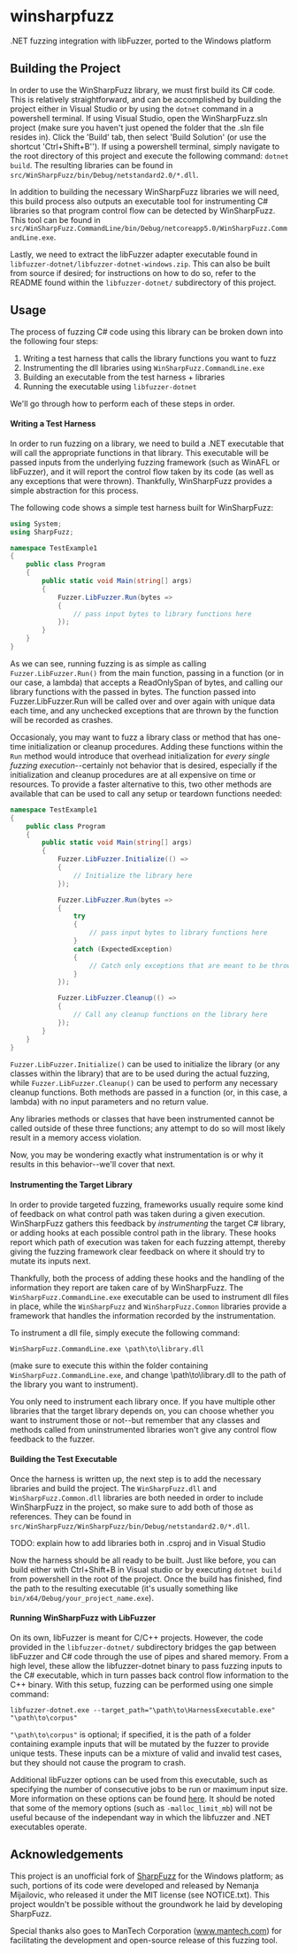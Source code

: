 # winsharpfuzz

.NET fuzzing integration with libFuzzer, ported to the Windows platform


## Building the Project

In order to use the WinSharpFuzz library, we must first build its C# code. This is relatively 
straightforward, and can be accomplished by building the project either in Visual Studio or by 
using the `dotnet` command in a powershell terminal. If using Visual Studio, open the 
WinSharpFuzz.sln project (make sure you haven't just opened the folder that the .sln file resides 
in). Click the 'Build' tab, then select 'Build Solution' (or use the shortcut 'Ctrl+Shift+B''). 
If using a powershell terminal, simply navigate to the root directory of this project and execute 
the following command: `dotnet build`. The resulting libraries can be found in 
`src/WinSharpFuzz/bin/Debug/netstandard2.0/*.dll`.

In addition to building the necessary WinSharpFuzz libraries we will need, this build process also 
outputs an executable tool for instrumenting C# libraries so that program control flow can be 
detected by WinSharpFuzz. This tool can be found in 
`src/WinSharpFuzz.CommandLine/bin/Debug/netcoreapp5.0/WinSharpFuzz.CommandLine.exe`.

Lastly, we need to extract the libFuzzer adapter executable found in 
`libfuzzer-dotnet/libfuzzer-dotnet-windows.zip`. This can also be built from source if desired; for 
instructions on how to do so, refer to the README found within the `libfuzzer-dotnet/` subdirectory 
of this project.

## Usage

The process of fuzzing C# code using this library can be broken down into the following four steps: 

1. Writing a test harness that calls the library functions you want to fuzz
2. Instrumenting the dll libraries using `WinSharpFuzz.CommandLine.exe`
3. Building an executable from the test harness + libraries
4. Running the executable using `libfuzzer-dotnet`


We'll go through how to perform each of these steps in order.

#### Writing a Test Harness

In order to run fuzzing on a library, we need to build a .NET executable that will call the 
appropriate functions in that library. This executable will be passed inputs from the underlying 
fuzzing framework (such as WinAFL or libFuzzer), and it will report the control flow taken by its 
code (as well as any exceptions that were thrown). Thankfully, WinSharpFuzz provides a simple 
abstraction for this process.

The following code shows a simple test harness built for WinSharpFuzz:

```cs
using System;
using SharpFuzz;

namespace TestExample1
{
	public class Program
	{
		public static void Main(string[] args)
		{
			Fuzzer.LibFuzzer.Run(bytes =>
			{
				// pass input bytes to library functions here
			});
		}
	}
}

```

As we can see, running fuzzing is as simple as calling `Fuzzer.LibFuzzer.Run()` from the main 
function, passing in a function (or in our case, a lambda) that accepts a ReadOnlySpan of bytes, 
and calling our library functions with the passed in bytes. The function passed into 
Fuzzer.LibFuzzer.Run will be called over and over again with unique data each time, and any 
unchecked exceptions that are thrown by the function will be recorded as crashes.

Occasionaly, you may want to fuzz a library class or method that has one-time initialization or 
cleanup procedures. Adding these functions within the `Run` method would introduce that overhead 
initialization for *every single fuzzing execution*--certainly not behavior that is desired, 
especially if the initialization and cleanup procedures are at all expensive on time or resources. 
To provide a faster alternative to this, two other methods are available that can be used to call 
any setup or teardown functions needed:

```cs
namespace TestExample1
{
	public class Program
	{
		public static void Main(string[] args)
		{
			Fuzzer.LibFuzzer.Initialize(() =>
			{
				// Initialize the library here
			});

			Fuzzer.LibFuzzer.Run(bytes =>
			{
				try
				{
					// pass input bytes to library functions here
				} 
				catch (ExpectedException) 
				{
					// Catch only exceptions that are meant to be thrown by the library
				}
			});

			Fuzzer.LibFuzzer.Cleanup(() =>
			{
				// Call any cleanup functions on the library here 
			});
		}
	}
}
```

`Fuzzer.LibFuzzer.Initialize()` can be used to initialize the library (or any classes within the 
library) that are to be used during the actual fuzzing, while `Fuzzer.LibFuzzer.Cleanup()` can be 
used to perform any necessary cleanup functions. Both methods are passed in a function (or, in this 
case, a lambda) with no input parameters and no return value.

Any libraries methods or classes that have been instrumented cannot be called outside of these 
three functions; any attempt to do so will most likely result in a memory access violation. 

Now, you may be wondering exactly what instrumentation is or why it results in this behavior--we'll 
cover that next.

#### Instrumenting the Target Library

In order to provide targeted fuzzing, frameworks usually require some kind of feedback on what 
control path was taken during a given execution. WinSharpFuzz gathers this feedback by 
*instrumenting* the target C# library, or adding hooks at each possible control path in the 
library. These hooks report which path of execution was taken for each fuzzing attempt, thereby 
giving the fuzzing framework clear feedback on where it should try to mutate its inputs next.

Thankfully, both the process of adding these hooks and the handling of the information they report 
are taken care of by WinSharpFuzz. The `WinSharpFuzz.CommandLine.exe` executable can be used to 
instrument dll files in place, while the `WinSharpFuzz` and `WinSharpFuzz.Common` libraries provide 
a framework that handles the information recorded by the instrumentation.

To instrument a dll file, simply execute the following command:

`WinSharpFuzz.CommandLine.exe \path\to\library.dll`

(make sure to execute this within the folder containing `WinSharpFuzz.CommandLine.exe`, and change 
\path\to\library.dll to the path of the library you want to instrument).

You only need to instrument each library once. If you have multiple other libraries that the target 
library depends on, you can choose whether you want to instrument those or not--but remember that 
any classes and methods called from uninstrumented libraries won't give any control flow feedback 
to the fuzzer. 

#### Building the Test Executable

Once the harness is written up, the next step is to add the necessary libraries and build the 
project. The `WinSharpFuzz.dll` and `WinSharpFuzz.Common.dll` libraries are both needed in order to 
include WinSharpFuzz in the project, so make sure to add both of those as references. They can be 
found in `src/WinSharpFuzz/WinSharpFuzz/bin/Debug/netstandard2.0/*.dll`.

TODO: explain how to add libraries both in .csproj and in Visual Studio

Now the harness should be all ready to be built. Just like before, you can build either with 
Ctrl+Shift+B in Visual studio or by executing `dotnet build` from powershell in the root of the 
project. Once the build has finished, find the path to the resulting executable (it's usually 
something like `bin/x64/Debug/your_project_name.exe`).

#### Running WinSharpFuzz with LibFuzzer

On its own, libFuzzer is meant for C/C++ projects. However, the code provided in the 
`libfuzzer-dotnet/` subdirectory bridges the gap between libFuzzer and C# code through the use of 
pipes and shared memory. From a high level, these allow the libfuzzer-dotnet binary to pass fuzzing 
inputs to the C# executable, which in turn passes back control flow information to the C++ binary. 
With this setup, fuzzing can be performed using one simple command:

`libfuzzer-dotnet.exe --target_path="\path\to\HarnessExecutable.exe" "\path\to\corpus"`

`"\path\to\corpus"` is optional; if specified, it is the path of a folder containing example inputs 
that will be mutated by the fuzzer to provide unique tests. These inputs can be a mixture of valid 
and invalid test cases, but they should not cause the program to crash.

Additional libFuzzer options can be used from this executable, such as specifying the number of 
consecutive jobs to be run or maximum input size. More information on these options can be found 
[here](https://llvm.org/docs/LibFuzzer.html#options). It should be noted that some of the memory 
options (such as `-malloc_limit_mb`) will not be useful because of the independant way in which the 
libfuzzer and .NET executables operate.


## Acknowledgements

This project is an unofficial fork of [SharpFuzz](https://github.com/metalnem/sharpfuzz) for the Windows platform; as such, portions of its code were developed and released by Nemanja Mijailovic, who released it under the MIT license (see NOTICE.txt). This project wouldn't be possible without the groundwork he laid by developing SharpFuzz.

Special thanks also goes to ManTech Corporation (www.mantech.com) for facilitating the development and open-source release of this fuzzing tool.
